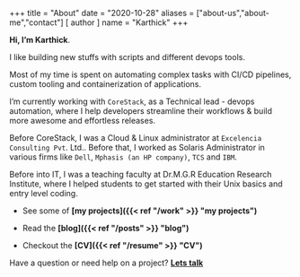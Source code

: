 +++
title = "About"
date = "2020-10-28"
aliases = ["about-us","about-me","contact"]
[ author ]
  name = "Karthick"
+++

**Hi, I’m Karthick**.

I like building new stuffs with scripts and different devops tools.

Most of my time is spent on automating complex tasks with CI/CD pipelines, custom tooling and containerization of applications.

I’m currently working with `CoreStack`, as a Technical lead - devops automation, where I help developers streamline their workflows & build more awesome and effortless releases.

Before CoreStack, I was a Cloud & Linux administrator at `Excelencia Consulting Pvt`. Ltd.. Before that, I worked as Solaris Administrator in various firms like `Dell`, `Mphasis (an HP company)`, `TCS` and `IBM`.

Before into IT, I was a teaching faculty at Dr.M.G.R Education Research Institute, where I helped students to get started with their Unix basics and entry level coding.

- See some of **[my projects]({{< ref "/work" >}} "my projects")**

- Read the **[blog]({{< ref "/posts" >}} "blog")**

- Checkout the **[CV]({{< ref "/resume" >}} "CV")**

Have a question or need help on a project? **[Lets talk](mailto:kkzone@gmail.com)**
